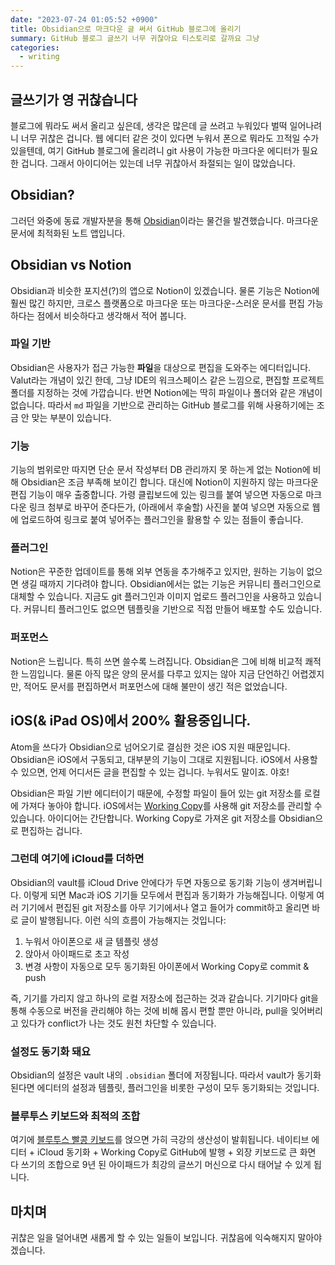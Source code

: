 ```yaml
---
date: "2023-07-24 01:05:52 +0900"
title: Obsidian으로 마크다운 글 써서 GitHub 블로그에 올리기
summary: GitHub 블로그 글쓰기 너무 귀찮아요 티스토리로 갈까요 그냥
categories:
  - writing
---
```


## 글쓰기가 영 귀찮습니다

블로그에 뭐라도 써서 올리고 싶은데, 생각은 많은데 글 쓰려고 누워있다 벌떡 일어나려니 너무 귀찮은 겁니다. 웹 에디터 같은 것이 있다면 누워서 폰으로 뭐라도 끄적일 수가 있을텐데, 여기 GitHub 블로그에 올리려니 git 사용이 가능한 마크다운 에디터가 필요한 겁니다. 그래서 아이디어는 있는데 너무 귀찮아서 좌절되는 일이 많았습니다.

## Obsidian?

그러던 와중에 동료 개발자분을 통해 [Obsidian]([https://obsidian.md](https://obsidian.md/))이라는 물건을 발견했습니다. 마크다운 문서에 최적화된 노트 앱입니다.

## Obsidian vs Notion

Obsidian과 비슷한 포지션(?)의 앱으로 Notion이 있겠습니다. 물론 기능은 Notion에 훨씬 많긴 하지만, 크로스 플랫폼으로 마크다운 또는 마크다운-스러운 문서를 편집 가능하다는 점에서 비슷하다고 생각해서 적어 봅니다.

### 파일 기반

Obsidian은 사용자가 접근 가능한 **파일**을 대상으로 편집을 도와주는 에디터입니다. Valut라는 개념이 있긴 한데, 그냥 IDE의 워크스페이스 같은 느낌으로, 편집할 프로젝트 폴더를 지정하는 것에 가깝습니다. 반면 Notion에는 딱히 파일이나 폴더와 같은 개념이 없습니다. 따라서 `md` 파일을 기반으로 관리하는 GitHub 블로그를 위해 사용하기에는 조금 안 맞는 부분이 있습니다.

### 기능

기능의 범위로만 따지면 단순 문서 작성부터 DB 관리까지 못 하는게 없는 Notion에 비해 Obsidian은 조금 부족해 보이긴 합니다. 대신에 Notion이 지원하지 않는 마크다운 편집 기능이 매우 출중합니다. 가령 클립보드에 있는 링크를 붙여 넣으면 자동으로 마크다운 링크 첨부로 바꾸어 준다든가, (아래에서 후술할) 사진을 붙여 넣으면 자동으로 웹에 업로드하여 링크로 붙여 넣어주는 플러그인을 활용할 수 있는 점들이 좋습니다.

### 플러그인

Notion은 꾸준한 업데이트를 통해 외부 연동을 추가해주고 있지만, 원하는 기능이 없으면 생길 때까지 기다려야 합니다. Obsidian에서는 없는 기능은 커뮤니티 플러그인으로 대체할 수 있습니다. 지금도 git 플러그인과 이미지 업로드 플러그인을 사용하고 있습니다. 커뮤니티 플러그인도 없으면 템플릿을 기반으로 직접 만들어 배포할 수도 있습니다.

### 퍼포먼스

Notion은 느립니다. 특히 쓰면 쓸수록 느려집니다. Obsidian은 그에 비해 비교적 쾌적한 느낌입니다. 물론 아직 많은 양의 문서를 다루고 있지는 않아 지금 단언하긴 어렵겠지만, 적어도 문서를 편집하면서 퍼포먼스에 대해 불만이 생긴 적은 없었습니다.

## iOS(& iPad OS)에서 200% 활용중입니다.

Atom을 쓰다가 Obsidian으로 넘어오기로 결심한 것은 iOS 지원 때문입니다. Obsidian은 iOS에서 구동되고, 대부분의 기능이 그대로 지원됩니다. iOS에서 사용할 수 있으면, 언제 어디서든 글을 편집할 수 있는 겁니다. 누워서도 말이죠. 야호!

Obsidian은 파일 기반 에디터이기 때문에, 수정할 파일이 들어 있는 git 저장소를 로컬에 가져다 놓아야 합니다. iOS에서는 [Working Copy]([https://workingcopy.app](https://workingcopy.app/))를 사용해 git 저장소를 관리할 수 있습니다. 아이디어는 간단합니다. Working Copy로 가져온 git 저장소를 Obsidian으로 편집하는 겁니다.

### 그런데 여기에 iCloud를 더하면

Obsidian의 vault를 iCloud Drive 안에다가 두면 자동으로 동기화 기능이 생겨버립니다. 이렇게 되면 Mac과 iOS 기기들 모두에서 편집과 동기화가 가능해집니다. 이렇게 여러 기기에서 편집된 git 저장소를 아무 기기에서나 열고 들어가 commit하고 올리면 바로 글이 발행됩니다. 이런 식의 흐름이 가능해지는 것입니다:

1. 누워서 아이폰으로 새 글 템플릿 생성
2. 앉아서 아이패드로 초고 작성
3. 변경 사항이 자동으로 모두 동기화된 아이폰에서 Working Copy로 commit & push

즉, 기기를 가리지 않고 하나의 로컬 저장소에 접근하는 것과 같습니다. 기기마다 git을 통해 수동으로 버전을 관리해야 하는 것에 비해 몹시 편할 뿐만 아니라, pull을 잊어버리고 있다가 conflict가 나는 것도 원천 차단할 수 있습니다.

### 설정도 동기화 돼요

Obsidian의 설정은 vault 내의 `.obsidian` 폴더에 저장됩니다. 따라서 vault가 동기화된다면 에디터의 설정과 템플릿, 플러그인을 비롯한 구성이 모두 동기화되는 것입니다.

### 블루투스 키보드와 최적의 조합

여기에 [블루투스 빨콩 키보드](https://www.lenovo.com/kr/ko/accessories-and-monitors/keyboards-and-mice/keyboards/KBD-BO-TrackPoint-KBD-Korean/p/4Y40Z48977)를 얹으면 가히 극강의 생산성이 발휘됩니다. 네이티브 에디터 + iCloud 동기화 + Working Copy로 GitHub에 발행 + 외장 키보드로 큰 화면 다 쓰기의 조합으로 9년 된 아이패드가 최강의 글쓰기 머신으로 다시 태어날 수 있게 됩니다.

## 마치며

귀찮은 일을 덜어내면 새롭게 할 수 있는 일들이 보입니다. 귀찮음에 익숙해지지 말아야겠습니다.